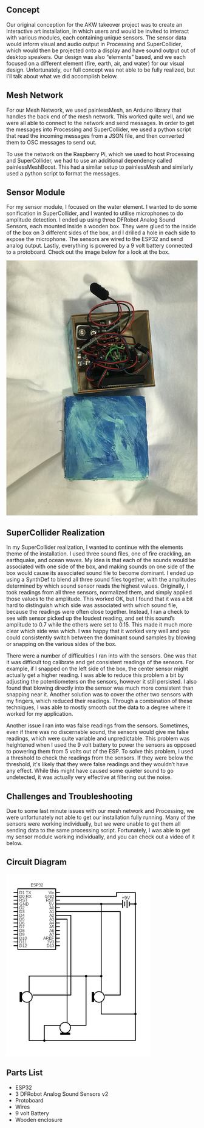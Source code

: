 ## Concept

Our original conception for the AKW takeover project was to create an interactive art installation, in which users and would be invited to interact with various modules, each containing unique sensors. The sensor data would inform visual and audio output in Processing and SuperCollider, which would then be projected onto a display and have sound output out of desktop speakers. Our design was also “elements” based, and we each focused on a different element (fire, earth, air, and water) for our visual design. Unfortunately, our full concept was not able to be fully realized, but I’ll talk about what we did accomplish below.

## Mesh Network

For our Mesh Network, we used painlessMesh, an Arduino library that handles the back end of the mesh network. This worked quite well, and we were all able to connect to the network and send messages. In order to get the messages into Processing and SuperCollider, we used a python script that read the incoming messages from a JSON file, and then converted them to OSC messages to send out.

To use the network on the Raspberry Pi, which we used to host Processing and SuperCollider, we had to use an additional dependency called painlessMeshBoost. This had a similar setup to painlessMesh and similarly used a python script to format the messages.

## Sensor Module

For my sensor module, I focused on the water element. I wanted to do some sonification in SuperCollider, and I wanted to utilise microphones to do amplitude detection. I ended up using three DFRobot Analog Sound Sensors, each mounted inside a wooden box. They were glued to the inside of the box on 3 different sides of the box, and I drilled a hole in each side to expose the microphone. The sensors are wired to the ESP32 and send analog output. Lastly, everything is powered by a 9 volt battery connected to a protoboard. Check out the image below for a look at the box.

![alt text](https://github.com/alexichristakis/akw-takeover/blob/master/mesh/sam-water-input/Pictures%20and%20Video/IMG_6302.JPG)

## SuperCollider Realization

In my SuperCollider realization, I wanted to continue with the elements theme of the installation. I used three sound files, one of fire crackling, an earthquake, and ocean waves. My idea is that each of the sounds would be associated with one side of the box, and making sounds on one side of the box would cause its associated sound file to become dominant. I ended up using a SynthDef to blend all three sound files together, with the amplitudes determined by which sound sensor reads the highest values. Originally, I took readings from all three sensors, normalized them, and simply applied those values to the amplitude. This worked OK, but I found that it was a bit hard to distinguish which side was associated with which sound file, because the readings were often close together. Instead, I ran a check to see with sensor picked up the loudest reading, and set this sound’s amplitude to 0.7 while the others were set to 0.15. This made it much more clear which side was which. I was happy that it worked very well and you could consistently switch between the dominant sound samples by blowing or snapping on the various sides of the box.

There were a number of difficulties I ran into with the sensors. One was that it was difficult tog calibrate and get consistent readings of the sensors. For example, if I snapped on the left side of the box, the center sensor might actually get a higher reading. I was able to reduce this problem a bit by adjusting the potentiometers on the sensors, however it still persisted. I also found that blowing directly into the sensor was much more consistent than snapping near it. Another solution was to cover the other two sensors with my fingers, which reduced their readings. Through a combination of these techniques, I was able to mostly smooth out the data to a degree where it worked for my application.

Another issue I ran into was false readings from the sensors. Sometimes, even if there was no discernable sound, the sensors would give me false readings, which were quite variable and unpredictable. This problem was heightened when I used the 9 volt battery to power the sensors as opposed to powering them from 5 volts out of the ESP. To solve this problem, I used a threshold to check the readings from the sensors. If they were below the threshold, it's likely that they were false readings and they wouldn’t have any effect. While this might have caused some quieter sound to go undetected, it was actually very effective at filtering out the noise.

## Challenges and Troubleshooting

Due to some last minute issues with our mesh network and Processing, we were unfortunately not able to get our installation fully running. Many of the sensors were working individually, but we were unable to get them all sending data to the same processing script. Fortunately, I was able to get my sensor module working individually, and you can check out a video of it below.

## Circuit Diagram

![alt text](https://github.com/alexichristakis/akw-takeover/blob/master/mesh/sam-water-input/Pictures%20and%20Video/circuit.png)

## Parts List

-   ESP32
-   3 DFRobot Analog Sound Sensors v2
-   Protoboard
-   Wires
-   9 volt Battery
-   Wooden enclosure

